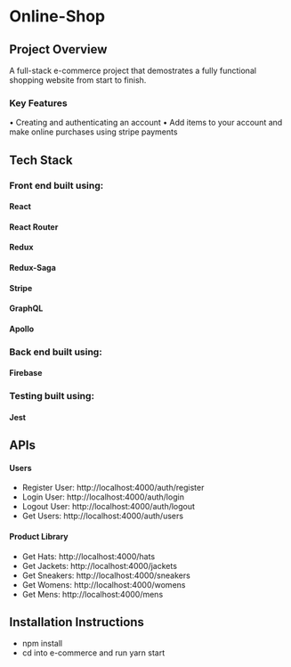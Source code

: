 # Online-Shop

## Project Overview

A full-stack e-commerce project that demostrates a fully functional shopping website from start to finish.

### Key Features

• Creating and authenticating an account
• Add items to your account and make online purchases using stripe payments

## Tech Stack

### Front end built using:

#### React

#### React Router

#### Redux

#### Redux-Saga

#### Stripe

#### GraphQL

#### Apollo

### Back end built using:

#### Firebase

### Testing built using:

#### Jest

## APIs

#### Users

* Register User: http://localhost:4000/auth/register
* Login User: http://localhost:4000/auth/login
* Logout User: http://localhost:4000/auth/logout
* Get Users: http://localhost:4000/auth/users

#### Product Library

* Get Hats: http://localhost:4000/hats
* Get Jackets: http://localhost:4000/jackets
* Get Sneakers: http://localhost:4000/sneakers
* Get Womens: http://localhost:4000/womens
* Get Mens: http://localhost:4000/mens

## Installation Instructions

* npm install
* cd into e-commerce and run yarn start
